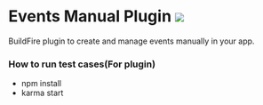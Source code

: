 # Events Manual Plugin ![](https://api.travis-ci.org/BuildFire/eventsManualPlugin.svg)

BuildFire plugin to create and manage events manually in your app.

### How to run test cases(For plugin)
- npm install
- karma start